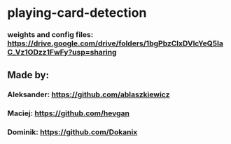 # playing-card-detection

### weights and config files: https://drive.google.com/drive/folders/1bgPbzClxDVlcYeQ5IaC_Vz1ODzz1FwFy?usp=sharing


## Made by:

### Aleksander: https://github.com/ablaszkiewicz

### Maciej: https://github.com/hevgan

### Dominik: https://github.com/Dokanix